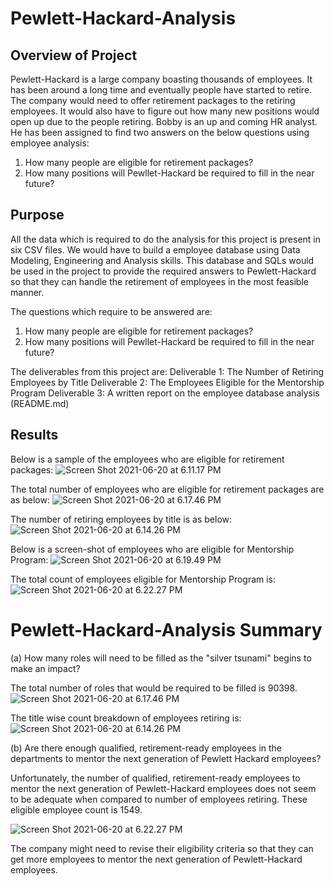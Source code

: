 # Pewlett-Hackard-Analysis

## Overview of Project

Pewlett-Hackard is a large company boasting thousands of employees. It has been around a long time and eventually people have started to retire.
The company would need to offer retirement packages to the retiring employees. It would also have to figure out how many new positions would open up due to the people retiring.
Bobby is an up and coming HR analyst. He has been assigned to find two answers on the below questions using employee analysis:
1. How many people are eligible for retirement packages?
2. How many positions will Pewllet-Hackard be required to fill in the near future?

## Purpose

All the data which is required to do the analysis for this project is present in six CSV files. We would have to build a employee database using Data Modeling, Engineering and Analysis skills.
This database and SQLs would be used in the project to provide the required answers to Pewlett-Hackard so that they can handle the retirement of employees in the most feasible manner.

The questions which require to be answered are:
1. How many people are eligible for retirement packages?
2. How many positions will Pewllet-Hackard be required to fill in the near future?

The deliverables from this project are:
Deliverable 1: The Number of Retiring Employees by Title
Deliverable 2: The Employees Eligible for the Mentorship Program
Deliverable 3: A written report on the employee database analysis (README.md)

## Results


Below is a sample of the employees who are eligible for retirement packages:
![Screen Shot 2021-06-20 at 6.11.17 PM](https://i.imgur.com/BlAUG4Z.png)

The total number of employees who are eligible for retirement packages are as below:
![Screen Shot 2021-06-20 at 6.17.46 PM](https://i.imgur.com/gSOBdBK.png)

The number of retiring employees by title is as below:
![Screen Shot 2021-06-20 at 6.14.26 PM](https://i.imgur.com/ov9Ag3H.png)

Below is a screen-shot of employees who are eligible for Mentorship Program:
![Screen Shot 2021-06-20 at 6.19.49 PM](https://i.imgur.com/aMoFgzT.png)

The total count of employees eligible for Mentorship Program is:
![Screen Shot 2021-06-20 at 6.22.27 PM](https://i.imgur.com/p8oX2IM.png)

# Pewlett-Hackard-Analysis Summary

(a) How many roles will need to be filled as the "silver tsunami" begins to make an impact?

The total number of roles that would be required to be filled is 90398.
![Screen Shot 2021-06-20 at 6.17.46 PM](https://i.imgur.com/ZdQKmCS.png)

The title wise count breakdown of employees retiring is:
![Screen Shot 2021-06-20 at 6.14.26 PM](https://i.imgur.com/ov9Ag3H.png)

(b) Are there enough qualified, retirement-ready employees in the departments to mentor the next generation of Pewlett Hackard employees?

Unfortunately, the number of qualified, retirement-ready employees to mentor the next generation of Pewlett-Hackard employees does not seem to be adequate when compared to number of employees retiring. These eligible employee count is 1549.

![Screen Shot 2021-06-20 at 6.22.27 PM](https://i.imgur.com/p8oX2IM.png)

The company might need to revise their eligibility criteria so that they can get more employees to mentor the next generation of Pewlett-Hackard employees.

